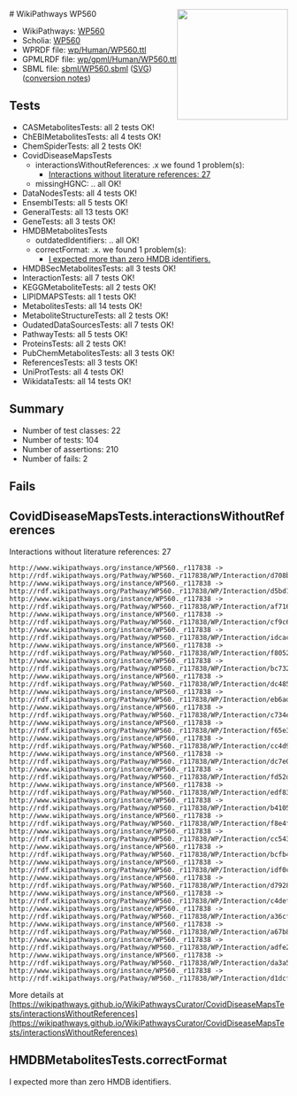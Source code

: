 <img style="float: right; width: 200px" src="../logo.png" />
# WikiPathways WP560

* WikiPathways: [WP560](https://identifiers.org/wikipathways:WP560)
* Scholia: [WP560](https://scholia.toolforge.org/wikipathways/WP560)
* WPRDF file: [wp/Human/WP560.ttl](../wp/Human/WP560.ttl)
* GPMLRDF file: [wp/gpml/Human/WP560.ttl](../wp/gpml/Human/WP560.ttl)
* SBML file: [sbml/WP560.sbml](../sbml/WP560.sbml) ([SVG](../sbml/WP560.svg)) ([conversion notes](../sbml/WP560.txt))

## Tests
* CASMetabolitesTests: all 2 tests OK!
* ChEBIMetabolitesTests: all 4 tests OK!
* ChemSpiderTests: all 2 tests OK!
* CovidDiseaseMapsTests
    * interactionsWithoutReferences: .x we found 1 problem(s):
        * [Interactions without literature references: 27](#9701cd07)
    * missingHGNC: .. all OK!
* DataNodesTests: all 4 tests OK!
* EnsemblTests: all 5 tests OK!
* GeneralTests: all 13 tests OK!
* GeneTests: all 3 tests OK!
* HMDBMetabolitesTests
    * outdatedIdentifiers: .. all OK!
    * correctFormat: .x. we found 1 problem(s):
        * [I expected more than zero HMDB identifiers.](#ad154c1e)
* HMDBSecMetabolitesTests: all 3 tests OK!
* InteractionTests: all 7 tests OK!
* KEGGMetaboliteTests: all 2 tests OK!
* LIPIDMAPSTests: all 1 tests OK!
* MetabolitesTests: all 14 tests OK!
* MetaboliteStructureTests: all 2 tests OK!
* OudatedDataSourcesTests: all 7 tests OK!
* PathwayTests: all 5 tests OK!
* ProteinsTests: all 2 tests OK!
* PubChemMetabolitesTests: all 3 tests OK!
* ReferencesTests: all 3 tests OK!
* UniProtTests: all 4 tests OK!
* WikidataTests: all 14 tests OK!


## Summary

* Number of test classes: 22
* Number of tests: 104
* Number of assertions: 210
* Number of fails: 2

## Fails

<a name="9701cd07" />

## CovidDiseaseMapsTests.interactionsWithoutReferences

Interactions without literature references: 27
```
http://www.wikipathways.org/instance/WP560._r117838 -> http://rdf.wikipathways.org/Pathway/WP560._r117838/WP/Interaction/d708b
http://www.wikipathways.org/instance/WP560._r117838 -> http://rdf.wikipathways.org/Pathway/WP560._r117838/WP/Interaction/d5bd1
http://www.wikipathways.org/instance/WP560._r117838 -> http://rdf.wikipathways.org/Pathway/WP560._r117838/WP/Interaction/af716
http://www.wikipathways.org/instance/WP560._r117838 -> http://rdf.wikipathways.org/Pathway/WP560._r117838/WP/Interaction/cf9c6
http://www.wikipathways.org/instance/WP560._r117838 -> http://rdf.wikipathways.org/Pathway/WP560._r117838/WP/Interaction/idcac5aab1
http://www.wikipathways.org/instance/WP560._r117838 -> http://rdf.wikipathways.org/Pathway/WP560._r117838/WP/Interaction/f8052
http://www.wikipathways.org/instance/WP560._r117838 -> http://rdf.wikipathways.org/Pathway/WP560._r117838/WP/Interaction/bc732
http://www.wikipathways.org/instance/WP560._r117838 -> http://rdf.wikipathways.org/Pathway/WP560._r117838/WP/Interaction/dc485
http://www.wikipathways.org/instance/WP560._r117838 -> http://rdf.wikipathways.org/Pathway/WP560._r117838/WP/Interaction/eb6ad
http://www.wikipathways.org/instance/WP560._r117838 -> http://rdf.wikipathways.org/Pathway/WP560._r117838/WP/Interaction/c734e
http://www.wikipathways.org/instance/WP560._r117838 -> http://rdf.wikipathways.org/Pathway/WP560._r117838/WP/Interaction/f65e3
http://www.wikipathways.org/instance/WP560._r117838 -> http://rdf.wikipathways.org/Pathway/WP560._r117838/WP/Interaction/cc4d9
http://www.wikipathways.org/instance/WP560._r117838 -> http://rdf.wikipathways.org/Pathway/WP560._r117838/WP/Interaction/dc7e0
http://www.wikipathways.org/instance/WP560._r117838 -> http://rdf.wikipathways.org/Pathway/WP560._r117838/WP/Interaction/fd52d
http://www.wikipathways.org/instance/WP560._r117838 -> http://rdf.wikipathways.org/Pathway/WP560._r117838/WP/Interaction/edf83
http://www.wikipathways.org/instance/WP560._r117838 -> http://rdf.wikipathways.org/Pathway/WP560._r117838/WP/Interaction/b4105
http://www.wikipathways.org/instance/WP560._r117838 -> http://rdf.wikipathways.org/Pathway/WP560._r117838/WP/Interaction/f8e4f
http://www.wikipathways.org/instance/WP560._r117838 -> http://rdf.wikipathways.org/Pathway/WP560._r117838/WP/Interaction/cc543
http://www.wikipathways.org/instance/WP560._r117838 -> http://rdf.wikipathways.org/Pathway/WP560._r117838/WP/Interaction/bcfb4
http://www.wikipathways.org/instance/WP560._r117838 -> http://rdf.wikipathways.org/Pathway/WP560._r117838/WP/Interaction/idf0cd1ce6
http://www.wikipathways.org/instance/WP560._r117838 -> http://rdf.wikipathways.org/Pathway/WP560._r117838/WP/Interaction/d7928
http://www.wikipathways.org/instance/WP560._r117838 -> http://rdf.wikipathways.org/Pathway/WP560._r117838/WP/Interaction/c4def
http://www.wikipathways.org/instance/WP560._r117838 -> http://rdf.wikipathways.org/Pathway/WP560._r117838/WP/Interaction/a36cf
http://www.wikipathways.org/instance/WP560._r117838 -> http://rdf.wikipathways.org/Pathway/WP560._r117838/WP/Interaction/a67b8
http://www.wikipathways.org/instance/WP560._r117838 -> http://rdf.wikipathways.org/Pathway/WP560._r117838/WP/Interaction/adfe2
http://www.wikipathways.org/instance/WP560._r117838 -> http://rdf.wikipathways.org/Pathway/WP560._r117838/WP/Interaction/da3a5
http://www.wikipathways.org/instance/WP560._r117838 -> http://rdf.wikipathways.org/Pathway/WP560._r117838/WP/Interaction/d1dcf
```

More details at [https://wikipathways.github.io/WikiPathwaysCurator/CovidDiseaseMapsTests/interactionsWithoutReferences](https://wikipathways.github.io/WikiPathwaysCurator/CovidDiseaseMapsTests/interactionsWithoutReferences)

<a name="ad154c1e" />

## HMDBMetabolitesTests.correctFormat

I expected more than zero HMDB identifiers.
